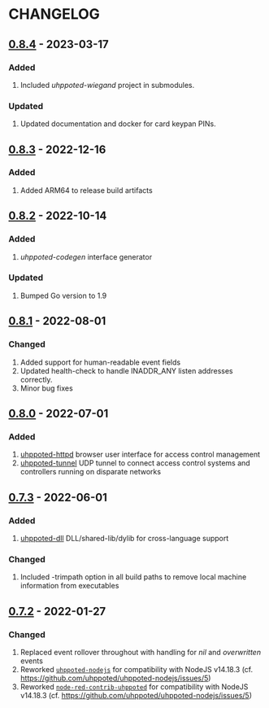# CHANGELOG

## [0.8.4](https://github.com/uhppoted/uhppoted/releases/tag/v0.8.4) - 2023-03-17

### Added
1. Included _uhppoted-wiegand_ project in submodules.

### Updated
1. Updated documentation and docker for card keypan PINs.


## [0.8.3](https://github.com/uhppoted/uhppoted/releases/tag/v0.8.3) - 2022-12-16

### Added
1. Added ARM64 to release build artifacts


## [0.8.2](https://github.com/uhppoted/uhppoted/releases/tag/v0.8.2) - 2022-10-14

### Added
1. _uhppoted-codegen_ interface generator

### Updated
1. Bumped Go version to 1.9

## [0.8.1](https://github.com/uhppoted/uhppoted/releases/tag/v0.8.1) - 2022-08-01

### Changed
1. Added support for human-readable event fields
2. Updated health-check to handle INADDR_ANY listen addresses correctly.
3. Minor bug fixes


## [0.8.0](https://github.com/uhppoted/uhppoted/releases/tag/v0.8.0) - 2022-07-01

### Added
1. [uhppoted-httpd](https://github.com/uhppoted/uhppoted-httpd) browser user interface for access control management
2. [uhppoted-tunnel](https://github.com/uhppoted/uhppoted-tunnel) UDP tunnel to connect access control systems and controllers
running on disparate networks


## [0.7.3](https://github.com/uhppoted/uhppoted/releases/tag/v0.7.3) - 2022-06-01

### Added
1. [uhppoted-dll](https://github.com/uhppoted/uhppoted-dll) DLL/shared-lib/dylib for cross-language
   support

### Changed
1. Included -trimpath option in all build paths to remove local machine information from executables


## [0.7.2](https://github.com/uhppoted/uhppoted/releases/tag/v0.7.2) - 2022-01-27

### Changed

1. Replaced event rollover throughout with handling for _nil_ and _overwritten_ events
2. Reworked [`uhppoted-nodejs`](https://github.com/uhppoted/uhppoted-nodejs) for compatibility with NodeJS v14.18.3
   (cf. https://github.com/uhppoted/uhppoted-nodejs/issues/5)
3. Reworked [`node-red-contrib-uhppoted`](https://github.com/uhppoted/node-red-contrib-uhppoted) for compatibility with NodeJS v14.18.3
   (cf. https://github.com/uhppoted/uhppoted-nodejs/issues/5)


